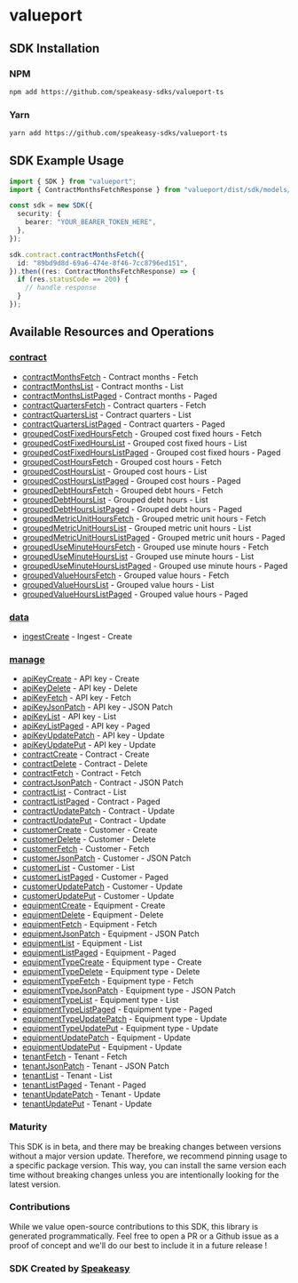 # valueport

<!-- Start SDK Installation -->
## SDK Installation

### NPM

```bash
npm add https://github.com/speakeasy-sdks/valueport-ts
```

### Yarn

```bash
yarn add https://github.com/speakeasy-sdks/valueport-ts
```
<!-- End SDK Installation -->

## SDK Example Usage
<!-- Start SDK Example Usage -->
```typescript
import { SDK } from "valueport";
import { ContractMonthsFetchResponse } from "valueport/dist/sdk/models/operations";

const sdk = new SDK({
  security: {
    bearer: "YOUR_BEARER_TOKEN_HERE",
  },
});

sdk.contract.contractMonthsFetch({
  id: "89bd9d8d-69a6-474e-8f46-7cc8796ed151",
}).then((res: ContractMonthsFetchResponse) => {
  if (res.statusCode == 200) {
    // handle response
  }
});
```
<!-- End SDK Example Usage -->

<!-- Start SDK Available Operations -->
## Available Resources and Operations


### [contract](docs/contract/README.md)

* [contractMonthsFetch](docs/contract/README.md#contractmonthsfetch) - Contract months - Fetch
* [contractMonthsList](docs/contract/README.md#contractmonthslist) - Contract months - List
* [contractMonthsListPaged](docs/contract/README.md#contractmonthslistpaged) - Contract months - Paged
* [contractQuartersFetch](docs/contract/README.md#contractquartersfetch) - Contract quarters - Fetch
* [contractQuartersList](docs/contract/README.md#contractquarterslist) - Contract quarters - List
* [contractQuartersListPaged](docs/contract/README.md#contractquarterslistpaged) - Contract quarters - Paged
* [groupedCostFixedHoursFetch](docs/contract/README.md#groupedcostfixedhoursfetch) - Grouped cost fixed hours - Fetch
* [groupedCostFixedHoursList](docs/contract/README.md#groupedcostfixedhourslist) - Grouped cost fixed hours - List
* [groupedCostFixedHoursListPaged](docs/contract/README.md#groupedcostfixedhourslistpaged) - Grouped cost fixed hours - Paged
* [groupedCostHoursFetch](docs/contract/README.md#groupedcosthoursfetch) - Grouped cost hours - Fetch
* [groupedCostHoursList](docs/contract/README.md#groupedcosthourslist) - Grouped cost hours - List
* [groupedCostHoursListPaged](docs/contract/README.md#groupedcosthourslistpaged) - Grouped cost hours - Paged
* [groupedDebtHoursFetch](docs/contract/README.md#groupeddebthoursfetch) - Grouped debt hours - Fetch
* [groupedDebtHoursList](docs/contract/README.md#groupeddebthourslist) - Grouped debt hours - List
* [groupedDebtHoursListPaged](docs/contract/README.md#groupeddebthourslistpaged) - Grouped debt hours - Paged
* [groupedMetricUnitHoursFetch](docs/contract/README.md#groupedmetricunithoursfetch) - Grouped metric unit hours - Fetch
* [groupedMetricUnitHoursList](docs/contract/README.md#groupedmetricunithourslist) - Grouped metric unit hours - List
* [groupedMetricUnitHoursListPaged](docs/contract/README.md#groupedmetricunithourslistpaged) - Grouped metric unit hours - Paged
* [groupedUseMinuteHoursFetch](docs/contract/README.md#groupeduseminutehoursfetch) - Grouped use minute hours - Fetch
* [groupedUseMinuteHoursList](docs/contract/README.md#groupeduseminutehourslist) - Grouped use minute hours - List
* [groupedUseMinuteHoursListPaged](docs/contract/README.md#groupeduseminutehourslistpaged) - Grouped use minute hours - Paged
* [groupedValueHoursFetch](docs/contract/README.md#groupedvaluehoursfetch) - Grouped value hours - Fetch
* [groupedValueHoursList](docs/contract/README.md#groupedvaluehourslist) - Grouped value hours - List
* [groupedValueHoursListPaged](docs/contract/README.md#groupedvaluehourslistpaged) - Grouped value hours - Paged

### [data](docs/data/README.md)

* [ingestCreate](docs/data/README.md#ingestcreate) - Ingest - Create

### [manage](docs/manage/README.md)

* [apiKeyCreate](docs/manage/README.md#apikeycreate) - API key - Create
* [apiKeyDelete](docs/manage/README.md#apikeydelete) - API key - Delete
* [apiKeyFetch](docs/manage/README.md#apikeyfetch) - API key - Fetch
* [apiKeyJsonPatch](docs/manage/README.md#apikeyjsonpatch) - API key - JSON Patch
* [apiKeyList](docs/manage/README.md#apikeylist) - API key - List
* [apiKeyListPaged](docs/manage/README.md#apikeylistpaged) - API key - Paged
* [apiKeyUpdatePatch](docs/manage/README.md#apikeyupdatepatch) - API key - Update
* [apiKeyUpdatePut](docs/manage/README.md#apikeyupdateput) - API key - Update
* [contractCreate](docs/manage/README.md#contractcreate) - Contract - Create
* [contractDelete](docs/manage/README.md#contractdelete) - Contract - Delete
* [contractFetch](docs/manage/README.md#contractfetch) - Contract - Fetch
* [contractJsonPatch](docs/manage/README.md#contractjsonpatch) - Contract - JSON Patch
* [contractList](docs/manage/README.md#contractlist) - Contract - List
* [contractListPaged](docs/manage/README.md#contractlistpaged) - Contract - Paged
* [contractUpdatePatch](docs/manage/README.md#contractupdatepatch) - Contract - Update
* [contractUpdatePut](docs/manage/README.md#contractupdateput) - Contract - Update
* [customerCreate](docs/manage/README.md#customercreate) - Customer - Create
* [customerDelete](docs/manage/README.md#customerdelete) - Customer - Delete
* [customerFetch](docs/manage/README.md#customerfetch) - Customer - Fetch
* [customerJsonPatch](docs/manage/README.md#customerjsonpatch) - Customer - JSON Patch
* [customerList](docs/manage/README.md#customerlist) - Customer - List
* [customerListPaged](docs/manage/README.md#customerlistpaged) - Customer - Paged
* [customerUpdatePatch](docs/manage/README.md#customerupdatepatch) - Customer - Update
* [customerUpdatePut](docs/manage/README.md#customerupdateput) - Customer - Update
* [equipmentCreate](docs/manage/README.md#equipmentcreate) - Equipment - Create
* [equipmentDelete](docs/manage/README.md#equipmentdelete) - Equipment - Delete
* [equipmentFetch](docs/manage/README.md#equipmentfetch) - Equipment - Fetch
* [equipmentJsonPatch](docs/manage/README.md#equipmentjsonpatch) - Equipment - JSON Patch
* [equipmentList](docs/manage/README.md#equipmentlist) - Equipment - List
* [equipmentListPaged](docs/manage/README.md#equipmentlistpaged) - Equipment - Paged
* [equipmentTypeCreate](docs/manage/README.md#equipmenttypecreate) - Equipment type - Create
* [equipmentTypeDelete](docs/manage/README.md#equipmenttypedelete) - Equipment type - Delete
* [equipmentTypeFetch](docs/manage/README.md#equipmenttypefetch) - Equipment type - Fetch
* [equipmentTypeJsonPatch](docs/manage/README.md#equipmenttypejsonpatch) - Equipment type - JSON Patch
* [equipmentTypeList](docs/manage/README.md#equipmenttypelist) - Equipment type - List
* [equipmentTypeListPaged](docs/manage/README.md#equipmenttypelistpaged) - Equipment type - Paged
* [equipmentTypeUpdatePatch](docs/manage/README.md#equipmenttypeupdatepatch) - Equipment type - Update
* [equipmentTypeUpdatePut](docs/manage/README.md#equipmenttypeupdateput) - Equipment type - Update
* [equipmentUpdatePatch](docs/manage/README.md#equipmentupdatepatch) - Equipment - Update
* [equipmentUpdatePut](docs/manage/README.md#equipmentupdateput) - Equipment - Update
* [tenantFetch](docs/manage/README.md#tenantfetch) - Tenant - Fetch
* [tenantJsonPatch](docs/manage/README.md#tenantjsonpatch) - Tenant - JSON Patch
* [tenantList](docs/manage/README.md#tenantlist) - Tenant - List
* [tenantListPaged](docs/manage/README.md#tenantlistpaged) - Tenant - Paged
* [tenantUpdatePatch](docs/manage/README.md#tenantupdatepatch) - Tenant - Update
* [tenantUpdatePut](docs/manage/README.md#tenantupdateput) - Tenant - Update
<!-- End SDK Available Operations -->

### Maturity

This SDK is in beta, and there may be breaking changes between versions without a major version update. Therefore, we recommend pinning usage
to a specific package version. This way, you can install the same version each time without breaking changes unless you are intentionally
looking for the latest version.

### Contributions

While we value open-source contributions to this SDK, this library is generated programmatically.
Feel free to open a PR or a Github issue as a proof of concept and we'll do our best to include it in a future release !

### SDK Created by [Speakeasy](https://docs.speakeasyapi.dev/docs/using-speakeasy/client-sdks)

